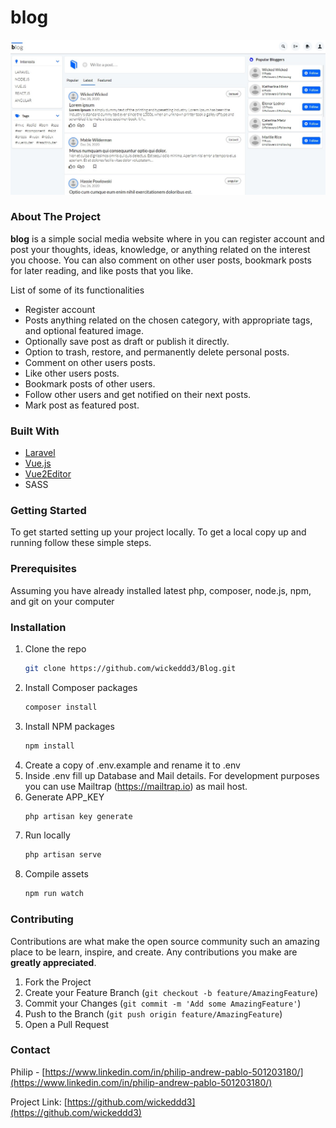 <!-- WEBSITE NAME -->
# blog

<!-- WEBSITE SCREENSHOT -->
![Website Screen Shot](blog_screenshot.jpg)

<!-- ABOUT THE PROJECT -->
### About The Project

**blog** is a simple social media website where in you can register account and post your thoughts, ideas, knowledge, or anything related on the interest you choose. You can also comment on other user posts, bookmark posts for later reading, and like posts that you like.

List of some of its functionalities
* Register account
* Posts anything related on the chosen category, with appropriate tags, and optional featured image.
* Optionally save post as draft or publish it directly. 
* Option to trash, restore, and permanently delete personal posts.
* Comment on other users posts.
* Like other users posts.
* Bookmark posts of other users.
* Follow other users and get notified on their next posts.
* Mark post as featured post.

### Built With

* [Laravel](https://laravel.com)
* [Vue.js](https://vuejs.org)
* [Vue2Editor](https://www.vue2editor.com/)
* SASS

<!-- GETTING STARTED -->
### Getting Started

To get started setting up your project locally. To get a local copy up and running follow these simple steps.

### Prerequisites
Assuming you have already installed latest php, composer, node.js, npm, and git on your computer

### Installation

1. Clone the repo
   ```sh
   git clone https://github.com/wickeddd3/Blog.git
   ```
2. Install Composer packages
   ```sh
   composer install
   ```
3. Install NPM packages
   ```sh
   npm install
   ```
4. Create a copy of .env.example and rename it to .env
5. Inside .env fill up Database and Mail details.
   For development purposes you can use Mailtrap (https://mailtrap.io)
   as mail host.
6. Generate APP_KEY
   ```sh
   php artisan key generate
   ```
7. Run locally
   ```sh
   php artisan serve
   ```
8. Compile assets
   ```sh
   npm run watch
   ```

<!-- CONTRIBUTING -->
### Contributing

Contributions are what make the open source community such an amazing place to be learn, inspire, and create. Any contributions you make are **greatly appreciated**.

1. Fork the Project
2. Create your Feature Branch (`git checkout -b feature/AmazingFeature`)
3. Commit your Changes (`git commit -m 'Add some AmazingFeature'`)
4. Push to the Branch (`git push origin feature/AmazingFeature`)
5. Open a Pull Request

<!-- CONTACT -->
### Contact

Philip - [https://www.linkedin.com/in/philip-andrew-pablo-501203180/](https://www.linkedin.com/in/philip-andrew-pablo-501203180/)

Project Link: [https://github.com/wickeddd3](https://github.com/wickeddd3)
